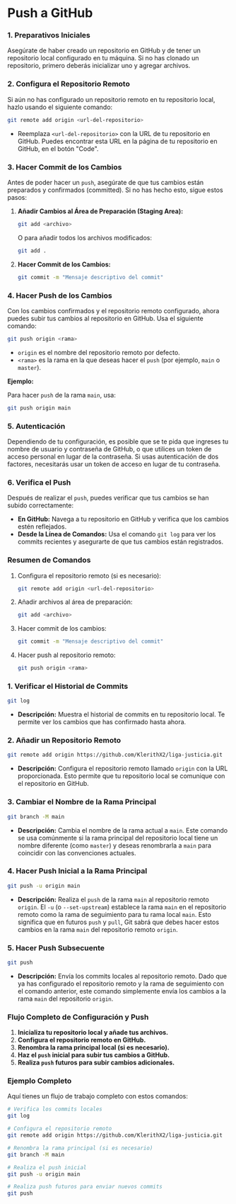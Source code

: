 # Push a GitHub

### 1. **Preparativos Iniciales**

Asegúrate de haber creado un repositorio en GitHub y de tener un repositorio local configurado en tu máquina. Si no has clonado un repositorio, primero deberás inicializar uno y agregar archivos.

### 2. **Configura el Repositorio Remoto**

Si aún no has configurado un repositorio remoto en tu repositorio local, hazlo usando el siguiente comando:

```bash
git remote add origin <url-del-repositorio>
```

- Reemplaza `<url-del-repositorio>` con la URL de tu repositorio en GitHub. Puedes encontrar esta URL en la página de tu repositorio en GitHub, en el botón "Code".

### 3. **Hacer Commit de los Cambios**

Antes de poder hacer un `push`, asegúrate de que tus cambios están preparados y confirmados (committed). Si no has hecho esto, sigue estos pasos:

1. **Añadir Cambios al Área de Preparación (Staging Area):**

   ```bash
   git add <archivo>
   ```

   O para añadir todos los archivos modificados:

   ```bash
   git add .
   ```

2. **Hacer Commit de los Cambios:**

   ```bash
   git commit -m "Mensaje descriptivo del commit"
   ```

### 4. **Hacer Push de los Cambios**

Con los cambios confirmados y el repositorio remoto configurado, ahora puedes subir tus cambios al repositorio en GitHub. Usa el siguiente comando:

```bash
git push origin <rama>
```

- `origin` es el nombre del repositorio remoto por defecto.
- `<rama>` es la rama en la que deseas hacer el `push` (por ejemplo, `main` o `master`).

**Ejemplo:**

Para hacer `push` de la rama `main`, usa:

```bash
git push origin main
```

### 5. **Autenticación**

Dependiendo de tu configuración, es posible que se te pida que ingreses tu nombre de usuario y contraseña de GitHub, o que utilices un token de acceso personal en lugar de la contraseña. Si usas autenticación de dos factores, necesitarás usar un token de acceso en lugar de tu contraseña.

### 6. **Verifica el Push**

Después de realizar el `push`, puedes verificar que tus cambios se han subido correctamente:

- **En GitHub:** Navega a tu repositorio en GitHub y verifica que los cambios estén reflejados.
- **Desde la Línea de Comandos:** Usa el comando `git log` para ver los commits recientes y asegurarte de que tus cambios están registrados.

### **Resumen de Comandos**

1. Configura el repositorio remoto (si es necesario):

   ```bash
   git remote add origin <url-del-repositorio>
   ```

2. Añadir archivos al área de preparación:

   ```bash
   git add <archivo>
   ```

3. Hacer commit de los cambios:

   ```bash
   git commit -m "Mensaje descriptivo del commit"
   ```

4. Hacer push al repositorio remoto:

   ```bash
   git push origin <rama>
   ```

### 1. **Verificar el Historial de Commits**

```bash
git log
```
- **Descripción:** Muestra el historial de commits en tu repositorio local. Te permite ver los cambios que has confirmado hasta ahora.

### 2. **Añadir un Repositorio Remoto**

```bash
git remote add origin https://github.com/KlerithX2/liga-justicia.git
```
- **Descripción:** Configura el repositorio remoto llamado `origin` con la URL proporcionada. Esto permite que tu repositorio local se comunique con el repositorio en GitHub.

### 3. **Cambiar el Nombre de la Rama Principal**

```bash
git branch -M main
```
- **Descripción:** Cambia el nombre de la rama actual a `main`. Este comando se usa comúnmente si la rama principal del repositorio local tiene un nombre diferente (como `master`) y deseas renombrarla a `main` para coincidir con las convenciones actuales.

### 4. **Hacer Push Inicial a la Rama Principal**

```bash
git push -u origin main
```
- **Descripción:** Realiza el `push` de la rama `main` al repositorio remoto `origin`. El `-u` (o `--set-upstream`) establece la rama `main` en el repositorio remoto como la rama de seguimiento para tu rama local `main`. Esto significa que en futuros `push` y `pull`, Git sabrá que debes hacer estos cambios en la rama `main` del repositorio remoto `origin`.

### 5. **Hacer Push Subsecuente**

```bash
git push
```
- **Descripción:** Envía los commits locales al repositorio remoto. Dado que ya has configurado el repositorio remoto y la rama de seguimiento con el comando anterior, este comando simplemente envía los cambios a la rama `main` del repositorio `origin`.

### Flujo Completo de Configuración y Push

1. **Inicializa tu repositorio local y añade tus archivos.**
2. **Configura el repositorio remoto en GitHub.**
3. **Renombra la rama principal local (si es necesario).**
4. **Haz el `push` inicial para subir tus cambios a GitHub.**
5. **Realiza `push` futuros para subir cambios adicionales.**

### Ejemplo Completo

Aquí tienes un flujo de trabajo completo con estos comandos:

```bash
# Verifica los commits locales
git log

# Configura el repositorio remoto
git remote add origin https://github.com/KlerithX2/liga-justicia.git

# Renombra la rama principal (si es necesario)
git branch -M main

# Realiza el push inicial
git push -u origin main

# Realiza push futuros para enviar nuevos commits
git push
```